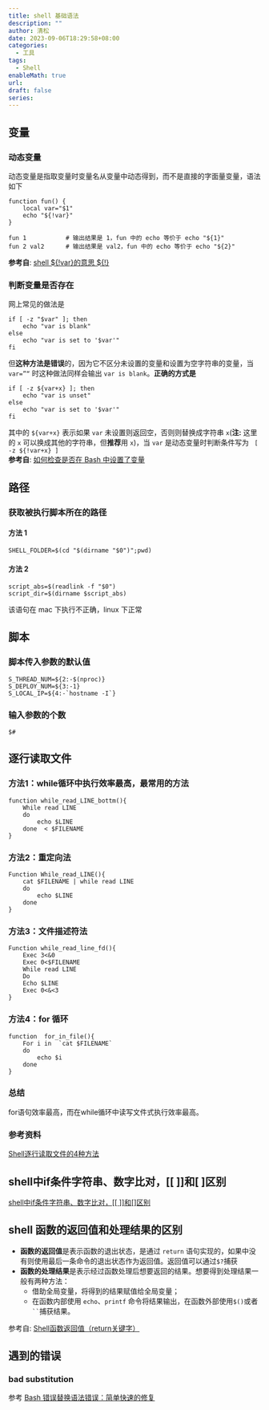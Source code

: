 ```yaml
---
title: shell 基础语法
description: ""
author: 清松
date: 2023-09-06T18:29:58+08:00
categories:
  - 工具
tags:
  - Shell
enableMath: true
url: 
draft: false
series:
---
```

## 变量 
### 动态变量
动态变量是指取变量时变量名从变量中动态得到，而不是直接的字面量变量，语法如下
```
function fun() {
    local var="$1"
    echo "${!var}"
}

fun 1           # 输出结果是 1，fun 中的 echo 等价于 echo "${1}"
fun 2 val2      # 输出结果是 val2，fun 中的 echo 等价于 echo "${2}"
```

**参考自**: [shell ${!var}的意思 ${!}](https://blog.csdn.net/ab411919134/article/details/102469113)  

### 判断变量是否存在
网上常见的做法是 
```
if [ -z "$var" ]; then 
    echo "var is blank"
else 
    echo "var is set to '$var'"
fi
```
但**这种方法是错误**的，因为它不区分未设置的变量和设置为空字符串的变量，当 `var=”“` 时这种做法同样会输出 `var is blank`。**正确的方式是**
```
if [ -z ${var+x} ]; then
    echo "var is unset"
else 
    echo "var is set to '$var'"
fi
```
其中的 `${var+x}` 表示如果 `var` 未设置则返回空，否则则替换成字符串 `x`(**注:** 这里的 `x` 可以换成其他的字符串，但**推荐**用 `x`)，当 `var` 是动态变量时判断条件写为 ` [ -z ${!var+x} ]`  
**参考自**: [如何检查是否在 Bash 中设置了变量](https://stackoverflow.com/questions/3601515/how-to-check-if-a-variable-is-set-in-bash)  

## 路径
### 获取被执行脚本所在的路径
#### 方法 1
```
SHELL_FOLDER=$(cd "$(dirname "$0")";pwd)
```

#### 方法 2
```
script_abs=$(readlink -f "$0")
script_dir=$(dirname $script_abs)
```
该语句在 mac 下执行不正确，linux 下正常

## 脚本
### 脚本传入参数的默认值
```
S_THREAD_NUM=${2:-$(nproc)}
S_DEPLOY_NUM=${3:-1}
S_LOCAL_IP=${4:-`hostname -I`}
```

### 输入参数的个数
```
$#
```

## 逐行读取文件
### 方法1：while循环中执行效率最高，最常用的方法
```
function while_read_LINE_bottm(){
    While read LINE
    do
        echo $LINE
    done  < $FILENAME
}
```

### 方法2：重定向法
```
Function While_read_LINE(){
    cat $FILENAME | while read LINE
    do
        echo $LINE
    done
}
```

### 方法3：文件描述符法
```
Function while_read_line_fd(){
    Exec 3<&0
    Exec 0<$FILENAME
    While read LINE
    Do
    Echo $LINE
    Exec 0<&<3
}
```

### 方法4：for 循环
```
function  for_in_file(){
    For i in  `cat $FILENAME`
    do
        echo $i
    done
}
```

### 总结
for语句效率最高，而在while循环中读写文件式执行效率最高。

### 参考资料
[Shell逐行读取文件的4种方法](https://www.jb51.net/article/59041.htm)

## shell中if条件字符串、数字比对，[[ ]]和[ ]区别
[shell中if条件字符串、数字比对，\[\[ \]\]和\[\]区别](https://blog.csdn.net/weixin_34355881/article/details/94624318?spm=1001.2101.3001.6650.13&utm_medium=distribute.pc_relevant.none-task-blog-2%7Edefault%7EBlogCommendFromBaidu%7ERate-13-94624318-blog-57416906.t0_layer_searchtargeting_s&depth_1-utm_source=distribute.pc_relevant.none-task-blog-2%7Edefault%7EBlogCommendFromBaidu%7ERate-13-94624318-blog-57416906.t0_layer_searchtargeting_s&utm_relevant_index=19)

## shell 函数的返回值和处理结果的区别
 - **函数的返回值**是表示函数的退出状态，是通过 `return` 语句实现的，如果中没有则使用最后一条命令的退出状态作为返回值。返回值可以通过`$?`捕获
 - **函数的处理结果**是表示经过函数处理后想要返回的结果。想要得到处理结果一般有两种方法：
    - 借助全局变量，将得到的结果赋值给全局变量；
    - 在函数内部使用 `echo`、`printf` 命令将结果输出，在函数外部使用`$()`或者` `` `捕获结果。

参考自: [Shell函数返回值（return关键字）](http://c.biancheng.net/view/2863.html)

## 遇到的错误
### bad substitution
参考 [Bash 错误替换语法错误：简单快速的修复](https://codefather.tech/blog/bash-error-bad-substitution/)
